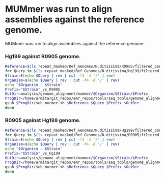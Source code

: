 # MUMmer was run to align assemblies against the reference genome.

MUMmer was run to align assemblies against the reference genome.

### Hg199 against R0905 genome.

```bash
Reference=$(ls repeat_masked/Ref_Genomes/N.ditissima/R0905/filtered_contigs/R0905_contigs_unmasked.fa)
for Query in $(ls repeat_masked/Ref_Genomes/N.ditissima/Hg199/filtered_contigs/Hg199_contigs_unmasked.fa); do
Strain=$(echo $Query | rev | cut -f3 -d '/' | rev)
Organism=$(echo $Query | rev | cut -f4 -d '/' | rev)
echo "$Organism - $Strain"
Prefix="$Strain"_vs_R0905
OutDir=analysis/genome_alignment/mummer/$Organism/$Strain/$Prefix
ProgDir=/home/armita/git_repos/emr_repos/tools/seq_tools/genome_alignment/MUMmer
qsub $ProgDir/sub_nucmer.sh $Reference $Query $Prefix $OutDir
done
```

### R0905 against Hg199 genome.

```bash
Reference=$(ls repeat_masked/Ref_Genomes/N.ditissima/Hg199/filtered_contigs/Hg199_contigs_unmasked.fa)
for Query in $(ls repeat_masked/Ref_Genomes/N.ditissima/R0905/filtered_contigs/R0905_contigs_unmasked.fa); do
Strain=$(echo $Query | rev | cut -f3 -d '/' | rev)
Organism=$(echo $Query | rev | cut -f4 -d '/' | rev)
echo "$Organism - $Strain"
Prefix="$Strain"_vs_Hg199
OutDir=analysis/genome_alignment/mummer/$Organism/$Strain/$Prefix
ProgDir=/home/armita/git_repos/emr_repos/tools/seq_tools/genome_alignment/MUMmer
qsub $ProgDir/sub_nucmer.sh $Reference $Query $Prefix $OutDir
done
```
